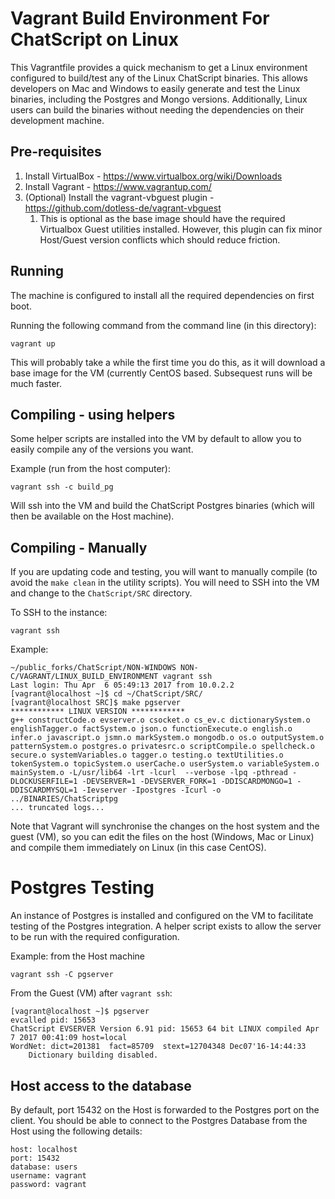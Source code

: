 # Vagrant Build Environment For ChatScript on Linux

This Vagrantfile provides a quick mechanism to get a Linux environment configured to build/test any of the Linux
ChatScript binaries. This allows developers on Mac and Windows to easily generate and test the Linux binaries, including the Postgres and Mongo versions. Additionally, Linux users can build the binaries without needing the dependencies on their development machine.

## Pre-requisites

1. Install VirtualBox - https://www.virtualbox.org/wiki/Downloads
2. Install Vagrant - https://www.vagrantup.com/
3. (Optional) Install the vagrant-vbguest plugin - https://github.com/dotless-de/vagrant-vbguest
   1. This is optional as the base image should have the required Virtualbox Guest utilities installed. However, this plugin can fix minor Host/Guest version conflicts which should reduce friction.


## Running

The machine is configured to install all the required dependencies on first boot.

Running the following command from the command line (in this directory):

```
vagrant up
```

This will probably take a while the first time you do this, as it will download a base image for the VM (currently CentOS based. Subsequest runs will be much faster.

## Compiling - using helpers

Some helper scripts are installed into the VM by default to allow you to easily compile any of the versions you want.

Example (run from the host computer):

```
vagrant ssh -c build_pg
```

Will ssh into the VM and build the ChatScript Postgres binaries (which will then be available on the Host machine).

## Compiling - Manually

If you are updating code and testing, you will want to manually compile (to avoid the `make clean` in the utility scripts). You will need to SSH into the VM and change to the `ChatScript/SRC` directory.

To SSH to the instance:
```
vagrant ssh
```

Example:

```
~/public_forks/ChatScript/NON-WINDOWS NON-C/VAGRANT/LINUX_BUILD_ENVIRONMENT vagrant ssh
Last login: Thu Apr  6 05:49:13 2017 from 10.0.2.2
[vagrant@localhost ~]$ cd ~/ChatScript/SRC/
[vagrant@localhost SRC]$ make pgserver
************ LINUX VERSION ************
g++ constructCode.o evserver.o csocket.o cs_ev.c dictionarySystem.o englishTagger.o factSystem.o json.o functionExecute.o english.o infer.o javascript.o jsmn.o markSystem.o mongodb.o os.o outputSystem.o patternSystem.o postgres.o privatesrc.o scriptCompile.o spellcheck.o secure.o systemVariables.o tagger.o testing.o textUtilities.o tokenSystem.o topicSystem.o userCache.o userSystem.o variableSystem.o mainSystem.o -L/usr/lib64 -lrt -lcurl  --verbose -lpq -pthread -DLOCKUSERFILE=1 -DEVSERVER=1 -DEVSERVER_FORK=1 -DDISCARDMONGO=1 -DDISCARDMYSQL=1 -Ievserver -Ipostgres -Icurl -o ../BINARIES/ChatScriptpg
... truncated logs...
```

Note that Vagrant will synchronise the changes on the host system and the guest (VM), so you can edit the files on the host (Windows, Mac or Linux) and compile them immediately on Linux (in this case CentOS).


# Postgres Testing

An instance of Postgres is installed and configured on the VM to facilitate testing of the Postgres integration. A helper script exists to allow the server to be run with the required configuration.

Example: from the Host machine
 ```
 vagrant ssh -C pgserver
 ```

 From the Guest (VM) after `vagrant ssh`:
 ```
 [vagrant@localhost ~]$ pgserver 
 evcalled pid: 15653
 ChatScript EVSERVER Version 6.91 pid: 15653 64 bit LINUX compiled Apr  7 2017 00:41:09 host=local
 WordNet: dict=201381  fact=85709  stext=12704348 Dec07'16-14:44:33
     Dictionary building disabled.
```

## Host access to the database

By default, port 15432 on the Host is forwarded to the Postgres port on the client. You should be able to connect to the Postgres Database from the Host using the following details:

```
host: localhost
port: 15432
database: users
username: vagrant
password: vagrant
```


